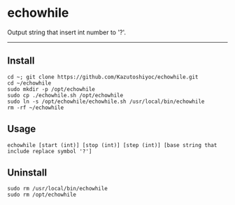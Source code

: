 # echowhile

Output string that insert int number to '?'.

---

## Install
```
cd ~; git clone https://github.com/Kazutoshiyoc/echowhile.git
cd ~/echowhile
sudo mkdir -p /opt/echowhile
sudo cp ./echowhile.sh /opt/echowhile
sudo ln -s /opt/echowhile/echowhile.sh /usr/local/bin/echowhile
rm -rf ~/echowhile
```

## Usage
```
echowhile [start (int)] [stop (int)] [step (int)] [base string that include replace symbol '?']
```

## Uninstall
```
sudo rm /usr/local/bin/echowhile
sudo rm /opt/echowhile
```
